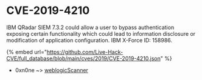 # CVE-2019-4210

IBM QRadar SIEM 7.3.2 could allow a user to bypass authentication exposing certain functionality which could lead to information disclosure or modification of application configuration. IBM X-Force ID: 158986.

{% embed url="https://github.com/Live-Hack-CVE/full_database/blob/main/cves/2019/CVE-2019-4210.json" %}


* 0xn0ne ~> [weblogicScanner](https://zeste.alice-snow.ru/2019/database/cve-2019-4210/weblogicscanner-0xn0ne)